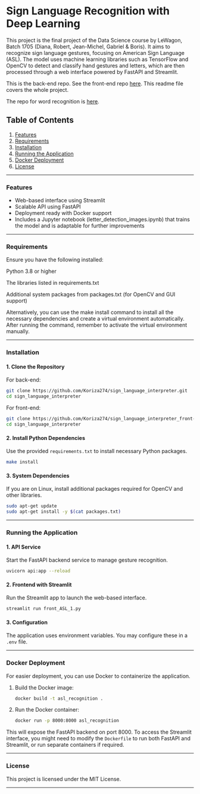 # Sign Language Recognition with Deep Learning

This project is the final project of the Data Science course by LeWagon, Batch 1705 (Diana, Robert, Jean-Michel, Gabriel & Boris). It aims to recognize sign language gestures, focusing on American Sign Language (ASL). The model uses machine learning libraries such as TensorFlow and OpenCV to detect and classify hand gestures and letters, which are then processed through a web interface powered by FastAPI and Streamlit.

This is the back-end repo. See the front-end repo [here](https://github.com/Koriza274/sign_language_interpreter_front-end). This readme file covers the whole project.

The repo for word recognition is [here](https://github.com/Koriza274/asl_words_interpreter).

## Table of Contents

1. [Features](#features)
2. [Requirements](#requirements)
3. [Installation](#installation)
4. [Running the Application](#running-the-application)
5. [Docker Deployment](#docker-deployment)
6. [License](#license)

---

### Features

- Web-based interface using Streamlit
- Scalable API using FastAPI
- Deployment ready with Docker support
- Includes a Jupyter notebook (letter_detection_images.ipynb) that trains the model and is adaptable for further improvements

---

### Requirements

Ensure you have the following installed:

Python 3.8 or higher

The libraries listed in requirements.txt

Additional system packages from packages.txt (for OpenCV and GUI support)

Alternatively, you can use the make install command to install all the necessary dependencies and create a virtual environment automatically. After running the command, remember to activate the virtual environment manually.

---

### Installation

#### 1. Clone the Repository
For back-end:
```bash
git clone https://github.com/Koriza274/sign_language_interpreter.git
cd sign_language_interpreter
```
For front-end:
```bash
git clone https://github.com/Koriza274/sign_language_interpreter_front-end.git
cd sign_language_interpreter
```

#### 2. Install Python Dependencies

Use the provided `requirements.txt` to install necessary Python packages.

```bash
make install
```


#### 3. System Dependencies

If you are on Linux, install additional packages required for OpenCV and other libraries.

```bash
sudo apt-get update
sudo apt-get install -y $(cat packages.txt)
```

---

### Running the Application

#### 1. API Service

Start the FastAPI backend service to manage gesture recognition.

```bash
uvicorn api:app --reload
```

#### 2. Frontend with Streamlit

Run the Streamlit app to launch the web-based interface.

```bash
streamlit run front_ASL_1.py
```

#### 3. Configuration

The application uses environment variables. You may configure these in a `.env` file. 

---

### Docker Deployment

For easier deployment, you can use Docker to containerize the application.

1. Build the Docker image:

    ```bash
    docker build -t asl_recognition .
    ```

2. Run the Docker container:

    ```bash
    docker run -p 8000:8000 asl_recognition
    ```

This will expose the FastAPI backend on port 8000. To access the Streamlit interface, you might need to modify the `Dockerfile` to run both FastAPI and Streamlit, or run separate containers if required.

---

### License

This project is licensed under the MIT License. 

---
